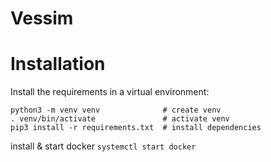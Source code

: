 # Vessim

# Installation

Install the requirements in a virtual environment:

```
python3 -m venv venv              # create venv
. venv/bin/activate               # activate venv
pip3 install -r requirements.txt  # install dependencies
```
install & start docker `systemctl start docker`
